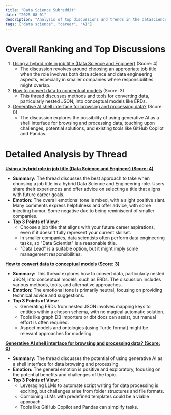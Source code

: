 ```yaml
---
title: "Data Science Subreddit"
date: "2025-08-01"
description: "Analysis of top discussions and trends in the datascience subreddit"
tags: ["data science", "career", "AI"]
---
```


# Overall Ranking and Top Discussions
1.  [Using a hybrid role in job title (Data Science and Engineer)](https://www.reddit.com/r/datascience/comments/1mf44ek/using_a_hybrid_role_in_job_title_data_science_and/) (Score: 4)
    * The discussion revolves around choosing an appropriate job title when the role involves both data science and data engineering aspects, especially in smaller companies where responsibilities might overlap.
2.  [How to convert data to conceptual models](https://www.reddit.com/r/datascience/comments/1mets4m/how_to_convert_data_to_conceptual_models/) (Score: 3)
    * This thread discusses methods and tools for converting data, particularly nested JSON, into conceptual models like ERDs.
3.  [Generative AI shell interface for browsing and processing data?](https://www.reddit.com/r/datascience/comments/1mem3t5/generative_ai_shell_interface_for_browsing_and/) (Score: 0)
    * The discussion explores the possibility of using generative AI as a shell interface for browsing and processing data, touching upon challenges, potential solutions, and existing tools like GitHub Copilot and Pandas.

# Detailed Analysis by Thread
**[Using a hybrid role in job title (Data Science and Engineer) (Score: 4)](https://www.reddit.com/r/datascience/comments/1mf44ek/using_a_hybrid_role_in_job_title_data_science_and/)**
*  **Summary:** The thread discusses the best approach to take when choosing a job title in a hybrid Data Science and Engineering role. Users share their experiences and offer advice on selecting a title that aligns with future career goals.
*  **Emotion:** The overall emotional tone is mixed, with a slight positive slant. Many comments express helpfulness and offer advice, with some injecting humor. Some negative due to being reminiscent of smaller companies.
*  **Top 3 Points of View:**
    * Choose a job title that aligns with your future career aspirations, even if it doesn't fully represent your current skillset.
    * In smaller companies, data scientists often perform data engineering tasks, so "Data Scientist" is a reasonable title.
    * "Data Lead" is a suitable option, but it might imply some management responsibilities.

**[How to convert data to conceptual models (Score: 3)](https://www.reddit.com/r/datascience/comments/1mets4m/how_to_convert_data_to_conceptual_models/)**
*  **Summary:** This thread explores how to convert data, particularly nested JSON, into conceptual models, such as ERDs. The discussion includes various methods, tools, and alternative approaches.
*  **Emotion:** The emotional tone is primarily neutral, focusing on providing technical advice and suggestions.
*  **Top 3 Points of View:**
    * Generating ERDs from nested JSON involves mapping keys to entities within a chosen schema, with no magical automatic solution.
    * Tools like graph DB importers or dbt docs can assist, but manual effort is often required.
    * Aspect models and ontologies (using Turtle format) might be relevant approaches for modeling.

**[Generative AI shell interface for browsing and processing data? (Score: 0)](https://www.reddit.com/r/datascience/comments/1mem3t5/generative_ai_shell_interface_for_browsing_and/)**
*  **Summary:** The thread discusses the potential of using generative AI as a shell interface for data browsing and processing.
*  **Emotion:** The general emotion is positive and exploratory, focusing on the potential benefits and challenges of the topic.
*  **Top 3 Points of View:**
    * Leveraging LLMs to automate script writing for data processing is exciting, but challenges arise from folder structures and file formats.
    * Combining LLMs with predefined templates could be a viable approach.
    * Tools like GitHub Copilot and Pandas can simplify tasks.
